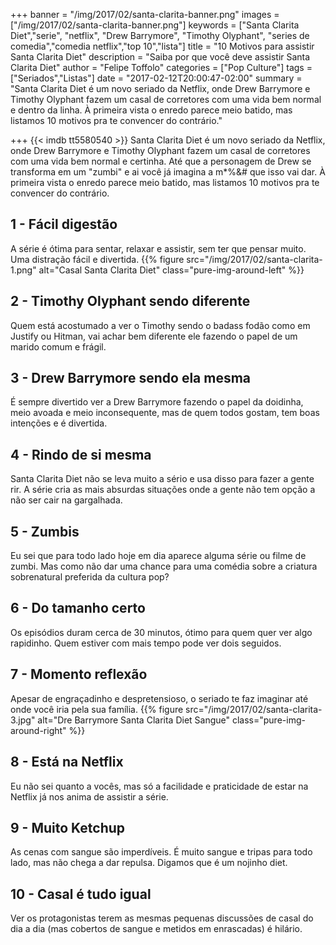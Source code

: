 +++
banner = "/img/2017/02/santa-clarita-banner.png"
images = ["/img/2017/02/santa-clarita-banner.png"]
keywords = ["Santa Clarita Diet","serie", "netflix", "Drew Barrymore", "Timothy Olyphant", "series de comedia","comedia netflix","top 10","lista"]
title = "10 Motivos para assistir Santa Clarita Diet"
description = "Saiba por que você deve assistir Santa Clarita Diet"
author = "Felipe Toffolo"
categories = ["Pop Culture"]
tags = ["Seriados","Listas"]
date = "2017-02-12T20:00:47-02:00"
summary = "Santa Clarita Diet é um novo seriado da Netflix, onde Drew Barrymore e Timothy Olyphant fazem um casal de corretores com uma vida bem normal e dentro da linha. À primeira vista o enredo parece meio batido, mas listamos 10 motivos pra te convencer do contrário."

+++
{{< imdb tt5580540 >}}
Santa Clarita Diet é um novo seriado da Netflix, onde Drew Barrymore e Timothy Olyphant fazem um casal de corretores com uma vida bem normal e certinha. Até que a personagem de Drew se transforma em um "zumbi" e ai você já imagina a m*%&# que isso vai dar. À primeira vista o enredo parece meio batido, mas listamos 10 motivos pra te convencer do contrário.

## 1 - Fácil digestão
A série é ótima para sentar, relaxar e assistir, sem ter que pensar muito. Uma distração fácil e divertida.
{{% figure src="/img/2017/02/santa-clarita-1.png" alt="Casal Santa Clarita Diet" class="pure-img-around-left" %}}
## 2 - Timothy Olyphant sendo diferente
Quem está acostumado a ver o Timothy sendo o badass fodão como em Justify ou Hitman, vai achar bem diferente ele fazendo o papel de um marido comum e frágil.
## 3 - Drew Barrymore sendo ela mesma
É sempre divertido ver a Drew Barrymore fazendo o papel da doidinha, meio avoada e meio inconsequente, mas de quem todos gostam, tem boas intenções e é divertida.
## 4 - Rindo de si mesma
Santa Clarita Diet não se leva muito a sério e usa disso para fazer a gente rir. A série cria as mais absurdas situações onde a gente não tem opção a não ser cair na gargalhada.
## 5 - Zumbis
Eu sei que para todo lado hoje em dia aparece alguma série ou filme de zumbi. Mas como não dar uma chance para uma comédia sobre a criatura sobrenatural preferida da cultura pop?
## 6 - Do tamanho certo
Os episódios duram cerca de 30 minutos, ótimo para quem quer ver algo rapidinho. Quem estiver com mais tempo pode ver dois seguidos.
## 7 - Momento reflexão
Apesar de engraçadinho e despretensioso, o seriado te faz imaginar até onde você iria pela sua família.
{{% figure src="/img/2017/02/santa-clarita-3.jpg" alt="Dre Barrymore Santa Clarita Diet Sangue" class="pure-img-around-right" %}}
## 8 - Está na Netflix
Eu não sei quanto a vocês, mas só a facilidade e praticidade de estar na Netflix já nos anima de assistir a série.
## 9 - Muito Ketchup
As cenas com sangue são imperdíveis. É muito sangue e tripas para todo lado, mas não chega a dar repulsa. Digamos que é um nojinho diet.
## 10 - Casal é tudo igual
Ver os protagonistas terem as mesmas pequenas discussões de casal do dia a dia (mas cobertos de sangue e metidos em enrascadas) é hilário.

